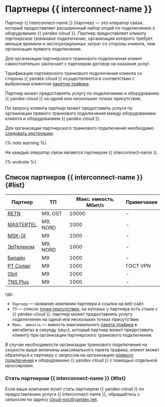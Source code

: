 # Партнеры {{ interconnect-name }}

Партнер {{ interconnect-name }} (партнер) — это оператор связи, который предоставляет расширенный набор опций по подключению к оборудованию {{ yandex-cloud }}. Партнер предоставляет клиенту _партнерское транковое подключение_, организация которого требует меньше времени и эксплуатационных затрат со стороны клиента, чем организация прямого подключения.

Для организации партнерского транкового подключения клиент самостоятельно заключает с партнером договор на оказание услуг.

Тарификация партнерского транкового подключения клиента со стороны {{ yandex-cloud }} осуществляется в соответствии с выбранным клиентом [пакетом трафика](./capacity.md).

Партнер может предоставлять услугу по подключению к оборудованию {{ yandex-cloud }} на одной или нескольких точках присутствия.

По запросу клиента партнер может предоставить услуги по организации прямого транкового подключения между оборудованием клиента и оборудованием {{ yandex-cloud }}.

Для организации партнерского транкового подключения необходимо [следовать инструкции](../operations/partner-trunk-priv-add.md).

{% note warning %}

Не каждый оператор связи является партнером {{ interconnect-name }}.

{% endnote %}

## Список партнеров {{ interconnect-name }} {#list}

Партнер | ТП | Макс. емкость, Мбит/с | Примечания
--- | --- | --- | ---
[RETN](https://retn.net/) | M9, OST | 10000 | - |
[MASTERTEL](https://mastertel.ru/yacloud/) |  M9, NORD | 1000 | - |
[MSK-IX](https://www.msk-ix.ru/) | M9 | 1000 | - |
[ЭрТелеком](https://ertelecom.ru/) | M9, NORD | 1000 | - |
[Билайн](https://beeline.ru) | M9 | 1000 | - |
[РТ Солар](https://rt-solar.ru) | M9 | 1000 | ГОСТ VPN |
[Obit](https://www.obit.ru/company/channels/) | M9 | 1000 | - |
[TNS Plus](https://tnsplus.kz/) | M9 | 1000 | - |

где:

* `Партнер` — название компании партнера и ссылка на веб-сайт.
* `ТП` — список [точек присутствия](./pops.md), на которых у партнера есть стыки с {{ yandex-cloud }}. партнер может предоставлять услугу подключения на одной или нескольких точках присутствия.
* `Макс. емкость` — емкость максимального [пакета трафика](./capacity.md) в мегабитах в секунду (`mbps`), который партнер может предоставить клиенту при организации партнерского транкового подключения.

В случае необходимости организации транкового подключения на скорости выше величины максимального пакета трафика, клиент может обратиться к партнеру с запросом на организацию [прямого подключения](./trunk.html#sp-link) к оборудованию {{ yandex-cloud }} с помощью отдельной кроссировки.

### Стать партнером {{ interconnect-name }} {#list}

Если ваша компания хочет стать партнером {{ yandex-cloud }} по предоставлению услуги {{ interconnect-name }}, обращайтесь с запросом по адресу <cloud-noc@yandex.net>.
